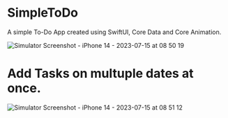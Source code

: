 # SimpleToDo

A simple To-Do App created using SwiftUI, Core Data and Core Animation.

![Simulator Screenshot - iPhone 14 - 2023-07-15 at 08 50 19](https://github.com/tech-hardik/SimpleToDo/assets/138746923/964cca74-1b94-45fe-9cf6-d63c086dd17b)


# Add Tasks on multuple dates at once.

![Simulator Screenshot - iPhone 14 - 2023-07-15 at 08 51 12](https://github.com/tech-hardik/SimpleToDo/assets/138746923/72579141-8eaf-48a2-912b-0fe94970df91)


